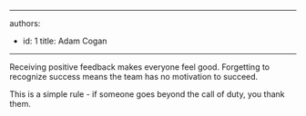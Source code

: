 

---
authors:
  - id: 1
    title: Adam Cogan
---




<span class='intro'> <p>
                    Receiving positive feedback makes everyone feel good. Forgetting to recognize success
                    means the team has no motivation to succeed.
                </p> </span>

<p>
                    This is a simple rule - if someone goes beyond the call of duty, you thank them.
                </p>


